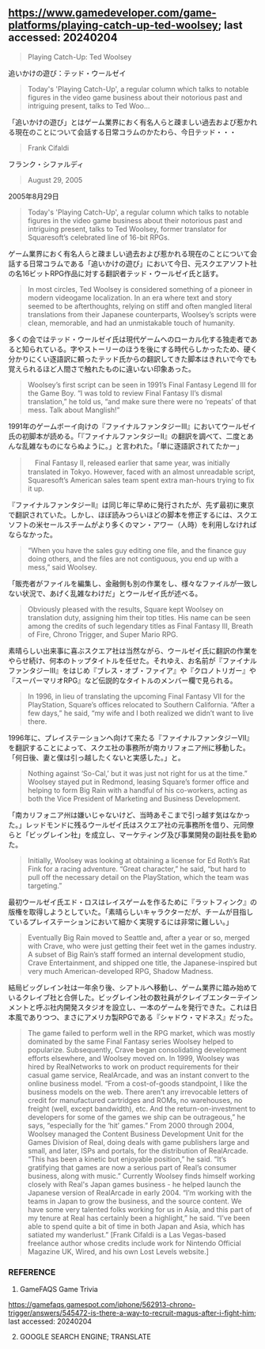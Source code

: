 ## https://www.gamedeveloper.com/game-platforms/playing-catch-up-ted-woolsey; last accessed: 20240204

> Playing Catch-Up: Ted Woolsey

追いかけの遊び：テッド・ウールゼイ

> Today's 'Playing Catch-Up', a regular column which talks to notable figures in the video game business about their notorious past and intriguing present, talks to Ted Woo...

「追いかけの遊び」とはゲーム業界におく有名人らと疎ましい過去および惹かれる現在のことについて会話する日常コラムのかたわら、今日テッド・・・

> Frank Cifaldi

フランク・シファルディ

> August 29, 2005

2005年8月29日

> Today's 'Playing Catch-Up', a regular column which talks to notable figures in the video game business about their notorious past and intriguing present, talks to Ted Woolsey, former translator for Squaresoft’s celebrated line of 16-bit RPGs. 

ゲーム業界におく有名人らと疎ましい過去および惹かれる現在のことについて会話する日常コラムである「追いかけの遊び」において今日、元スクエアソフト社の名16ビットRPG作品に対する翻訳者テッド・ウールゼイ氏と話す。

> In most circles, Ted Woolsey is considered something of a pioneer in modern videogame localization. In an era where text and story seemed to be afterthoughts, relying on stiff and often mangled literal translations from their Japanese counterparts, Woolsey’s scripts were clean, memorable, and had an unmistakable touch of humanity. 

多くの会ではテッド・ウールゼイ氏は現代ゲームへのローカル化する独走者であると知られている。字やストーリーのほうを後にする時代らしかったため、硬く分かりにくい逐語訳に頼ったテッド氏からの翻訳してきた脚本はきれいで今でも覚えられるほど人間さで触れたものに違いない印象あった。

> Woolsey’s first script can be seen in 1991’s Final Fantasy Legend III for the Game Boy. “I was told to review Final Fantasy II’s dismal translation,” he told us, “and make sure there were no ‘repeats’ of that mess. Talk about Manglish!” 

1991年のゲームボーイ向けの『ファイナルファンタジーIII』においてウールゼイ氏の初脚本が読める。「『ファイナルファンタジーII』の翻訳を調べて、二度とあんな乱雑なものにならぬように。」と言われた。「単に逐語訳されてたかー」

>　Final Fantasy II, released earlier that same year, was initially translated in Tokyo. However, faced with an almost unreadable script, Squaresoft’s American sales team spent extra man-hours trying to fix it up. 

『ファイナルファンタジーII』は同じ年に早めに発行されたが、先ず最初に東京で翻訳されていた。しかし、ほぼ読みつらいほどの脚本を修正するには、スクエソフトの米セールスチームがより多くのマン・アワー（人時）を利用しなければならなかった。

> “When you have the sales guy editing one file, and the finance guy doing others, and the files are not contiguous, you end up with a mess,” said Woolsey. 

「販売者がファイルを編集し、金融側も別の作業をし、様々なファイルが一致しない状況で、あげく乱雑なわけだ」とウールゼイ氏が述べる。

> Obviously pleased with the results, Square kept Woolsey on translation duty, assigning him their top titles. His name can be seen among the credits of such legendary titles as Final Fantasy III, Breath of Fire, Chrono Trigger, and Super Mario RPG.

素晴らしい出来事に喜ぶスクエア社は当然ながら、ウールゼイ氏に翻訳の作業をやらせ続け、何本のトップタイトルを任せた。それゆえ、お名前が『ファイナルファンタジーIII』をはじめ『ブレス・オブ・ファイア』や『クロノトリガー』や『スーパーマリオRPG』など伝説的なタイトルのメンバー欄で見られる。

> In 1996, in lieu of translating the upcoming Final Fantasy VII for the PlayStation, Square’s offices relocated to Southern California. “After a few days,” he said, “my wife and I both realized we didn’t want to live there. 

1996年に、プレイステーションへ向けて来たる『ファイナルファンタジーVII』を翻訳することによって、スクエ社の事務所が南カリフォニア州に移動した。「何日後、妻と僕は引っ越したくないと実感した。」と。

> Nothing against ‘So-Cal,’ but it was just not right for us at the time.” Woolsey stayed put in Redmond, leasing Square’s former office and helping to form Big Rain with a handful of his co-workers, acting as both the Vice President of Marketing and Business Development. 

「南カリフォニア州は嫌いじゃないけど、当時あそこまで引っ越す気はなかった。」レッドモンドに残るウールゼイ氏はスクエア社の元事務所を借り、元同僚らと「ビッグレイン社」を成立し、マーケティング及び事業開発の副社長を勤めた。

> Initially, Woolsey was looking at obtaining a license for Ed Roth’s Rat Fink for a racing adventure. “Great character,” he said, “but hard to pull off the necessary detail on the PlayStation, which the team was targeting.” 

最初ウールゼイ氏エド・ロスはレイスゲームを作るために『ラットフィンク』の版権を取得しようとしていた。「素晴らしいキャラクターだが、チームが目指しているプレイステーションにおいて細かく実現するには非常に難しい。」

> Eventually Big Rain moved to Seattle and, after a year or so, merged with Crave, who were just getting their feet wet in the games industry. A subset of Big Rain’s staff formed an internal development studio, Crave Entertainment, and shipped one title, the Japanese-inspired but very much American-developed RPG, Shadow Madness. 

結局ビッグレイン社は一年余り後、シアトルへ移動し、ゲーム業界に踏み始めているクレイブ社と合併した。ビッグレイン社の数社員がクレイブエンターテインメントと呼ぶ社内開発スタジオを設立し、一本のゲームを発行できた。これは日本風でありつつ、まさにアメリカ製RPGである『シャドウ・マドネス』だった。

> The game failed to perform well in the RPG market, which was mostly dominated by the same Final Fantasy series Woolsey helped to popularize. Subsequently, Crave began consolidating development efforts elsewhere, and Woolsey moved on. In 1999, Woolsey was hired by RealNetworks to work on product requirements for their casual game service, RealArcade, and was an instant convert to the online business model. “From a cost-of-goods standpoint, I like the business models on the web. There aren’t any irrevocable letters of credit for manufactured cartridges and ROMs, no warehouses, no freight (well, except bandwidth), etc. And the return-on-investment to developers for some of the games we ship can be outrageous,” he says, “especially for the ‘hit’ games.” From 2000 through 2004, Woolsey managed the Content Business Development Unit for the Games Division of Real, doing deals with game publishers large and small, and later, ISPs and portals, for the distribution of RealArcade. “This has been a kinetic but enjoyable position,” he said. “It’s gratifying that games are now a serious part of Real’s consumer business, along with music.” Currently Woolsey finds himself working closely with Real's Japan games business - he helped launch the Japanese version of RealArcade in early 2004. “I’m working with the teams in Japan to grow the business, and the source content. We have some very talented folks working for us in Asia, and this part of my tenure at Real has certainly been a highlight,” he said. “I've been able to spend quite a bit of time in both Japan and Asia, which has satiated my wanderlust.” [Frank Cifaldi is a Las Vegas-based freelance author whose credits include work for Nintendo Official Magazine UK, Wired, and his own Lost Levels website.]

### REFERENCE

1) GameFAQS Game Trivia

https://gamefaqs.gamespot.com/iphone/562913-chrono-trigger/answers/545472-is-there-a-way-to-recruit-magus-after-i-fight-him; last accessed: 20240204

2) GOOGLE SEARCH ENGINE; TRANSLATE
